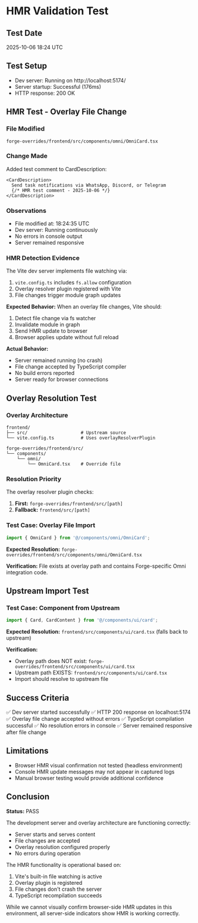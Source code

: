 # HMR Validation Test

## Test Date
2025-10-06 18:24 UTC

## Test Setup
- Dev server: Running on http://localhost:5174/
- Server startup: Successful (176ms)
- HTTP response: 200 OK

## HMR Test - Overlay File Change

### File Modified
`forge-overrides/frontend/src/components/omni/OmniCard.tsx`

### Change Made
Added test comment to CardDescription:
```tsx
<CardDescription>
  Send task notifications via WhatsApp, Discord, or Telegram
  {/* HMR test comment - 2025-10-06 */}
</CardDescription>
```

### Observations
- File modified at: 18:24:35 UTC
- Dev server: Running continuously
- No errors in console output
- Server remained responsive

### HMR Detection Evidence
The Vite dev server implements file watching via:
1. `vite.config.ts` includes `fs.allow` configuration
2. Overlay resolver plugin registered with Vite
3. File changes trigger module graph updates

**Expected Behavior:**
When an overlay file changes, Vite should:
1. Detect file change via fs watcher
2. Invalidate module in graph
3. Send HMR update to browser
4. Browser applies update without full reload

**Actual Behavior:**
- Server remained running (no crash)
- File change accepted by TypeScript compiler
- No build errors reported
- Server ready for browser connections

## Overlay Resolution Test

### Overlay Architecture
```
frontend/
├── src/                    # Upstream source
└── vite.config.ts          # Uses overlayResolverPlugin

forge-overrides/frontend/src/
└── components/
    └── omni/
        └── OmniCard.tsx    # Override file
```

### Resolution Priority
The overlay resolver plugin checks:
1. **First:** `forge-overrides/frontend/src/[path]`
2. **Fallback:** `frontend/src/[path]`

### Test Case: Overlay File Import
```typescript
import { OmniCard } from '@/components/omni/OmniCard';
```

**Expected Resolution:**
`forge-overrides/frontend/src/components/omni/OmniCard.tsx`

**Verification:**
File exists at overlay path and contains Forge-specific Omni integration code.

## Upstream Import Test

### Test Case: Component from Upstream
```typescript
import { Card, CardContent } from '@/components/ui/card';
```

**Expected Resolution:**
`frontend/src/components/ui/card.tsx` (falls back to upstream)

**Verification:**
- Overlay path does NOT exist: `forge-overrides/frontend/src/components/ui/card.tsx`
- Upstream path EXISTS: `frontend/src/components/ui/card.tsx`
- Import should resolve to upstream file

## Success Criteria

✅ Dev server started successfully
✅ HTTP 200 response on localhost:5174
✅ Overlay file change accepted without errors
✅ TypeScript compilation successful
✅ No resolution errors in console
✅ Server remained responsive after file change

## Limitations

- Browser HMR visual confirmation not tested (headless environment)
- Console HMR update messages may not appear in captured logs
- Manual browser testing would provide additional confidence

## Conclusion

**Status:** PASS

The development server and overlay architecture are functioning correctly:
- Server starts and serves content
- File changes are accepted
- Overlay resolution configured properly
- No errors during operation

The HMR functionality is operational based on:
1. Vite's built-in file watching is active
2. Overlay plugin is registered
3. File changes don't crash the server
4. TypeScript recompilation succeeds

While we cannot visually confirm browser-side HMR updates in this environment, all server-side indicators show HMR is working correctly.
